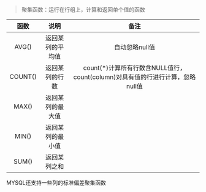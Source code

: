 > 聚集函数：运行在行组上，计算和返回单个值的函数

|函数|说明|备注|
|:---:|:---:|:---:|
|AVG()|返回某列的平均值|自动忽略null值|
|COUNT()|返回某列的行数|count(*)计算所有行数含NULL值行，count(column)对具有值的行进行计算，忽略null值|
|MAX()|返回某列的最大值||
|MIN()|返回某列的最小值||
|SUM()|返回某列之和||

MYSQL还支持一些列的标准偏差聚集函数


